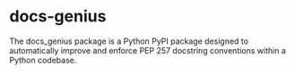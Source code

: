 # docs-genius
The docs_genius package is a Python PyPI package designed to automatically improve and enforce PEP 257 docstring conventions within a Python codebase.
